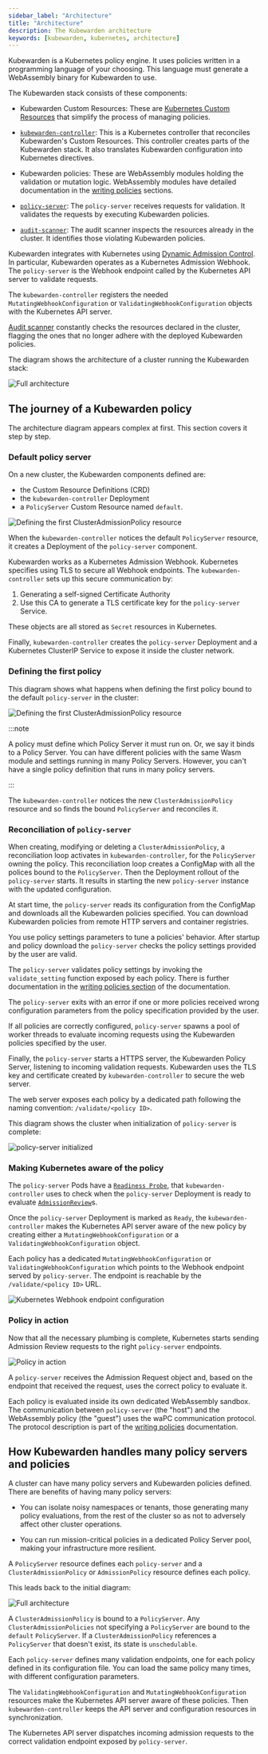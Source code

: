 ```yaml
---
sidebar_label: "Architecture"
title: "Architecture"
description: The Kubewarden architecture
keywords: [kubewarden, kubernetes, architecture]
---
```



Kubewarden is a Kubernetes policy engine.
It uses policies written in a programming language of your choosing.
This language must generate a WebAssembly binary for Kubewarden to use.

The Kubewarden stack consists of these components:

- Kubewarden Custom Resources:
These are [Kubernetes Custom Resources](https://kubernetes.io/docs/concepts/extend-kubernetes/api-extension/custom-resources/)
that simplify the process of managing policies.

- [`kubewarden-controller`](https://github.com/kubewarden/kubewarden-controller):
This is a Kubernetes controller that reconciles Kubewarden's Custom Resources.
This controller creates parts of the Kubewarden stack.
It also translates Kubewarden configuration into Kubernetes directives.

- Kubewarden policies:
These are WebAssembly modules holding the validation or mutation logic.
WebAssembly modules have detailed documentation in the
[writing policies](/writing-policies/index.md) sections.

- [`policy-server`](https://github.com/kubewarden/policy-server):
The `policy-server` receives requests for validation.
It validates the requests by executing Kubewarden policies.

- [`audit-scanner`](https://github.com/kubewarden/audit-scanner):
The audit scanner inspects the resources already in the cluster. It identifies those violating Kubewarden policies.

Kubewarden integrates with Kubernetes using
[Dynamic Admission Control](https://kubernetes.io/docs/reference/access-authn-authz/extensible-admission-controllers/).
In particular, Kubewarden operates as a Kubernetes Admission Webhook.
The `policy-server` is the Webhook endpoint called by the Kubernetes API server to validate requests.

The `kubewarden-controller` registers the needed
`MutatingWebhookConfiguration` or
`ValidatingWebhookConfiguration`
objects with the Kubernetes API server.

[Audit scanner](/explanations/audit-scanner/audit-scanner.md)
constantly checks the resources declared in the cluster,
flagging the ones that no longer adhere with the deployed Kubewarden policies.

The diagram shows the architecture of a cluster running the Kubewarden stack:

<!--TODO:To be clear. The stack refers to the entire diagram rather that the
stacked components for e.g., CAP.-->

<!--TODO:Do we really need the full diagram at this point. Maybe start
with the simpler one in the next section-->

![Full architecture](/img/architecture.png)

## The journey of a Kubewarden policy

The architecture diagram appears complex at first.
This section covers it step by step.

### Default policy server

On a new cluster, the Kubewarden components defined are:

- the Custom Resource Definitions (CRD)
- the `kubewarden-controller` Deployment
- a `PolicyServer` Custom Resource named `default`.

![Defining the first ClusterAdmissionPolicy resource](/img/architecture_sequence_01.png)

When the `kubewarden-controller` notices the default `PolicyServer` resource,
it creates a Deployment of the `policy-server` component.

Kubewarden works as a Kubernetes Admission Webhook.
Kubernetes specifies using TLS to secure all Webhook endpoints.
The `kubewarden-controller` sets up this secure communication
by:

1. Generating a self-signed Certificate Authority
1. Use this CA to generate a TLS certificate key for the `policy-server` Service.

These objects are all stored as `Secret` resources in Kubernetes.

Finally, `kubewarden-controller` creates the `policy-server` Deployment
and a Kubernetes ClusterIP Service
to expose it inside the cluster network.

### Defining the first policy

<!--TODO:First mention of 'bound'. I'd like to define what binding or to
be bound is, how it happens, where, etc?-->

This diagram shows what happens when defining the first policy
bound to the default `policy-server` in the cluster:

![Defining the first ClusterAdmissionPolicy resource](/img/architecture_sequence_02.png)

:::note

A policy must define which Policy Server it must run on.
Or, we say it binds to a Policy Server.
You can have different policies with the same Wasm module and settings running in many Policy Servers.
However, you can't have a single policy definition that runs in many policy servers.

:::

The `kubewarden-controller` notices the new `ClusterAdmissionPolicy` resource and
so finds the bound `PolicyServer` and reconciles it.

### Reconciliation of `policy-server`

When creating, modifying or deleting a `ClusterAdmissionPolicy`,
a reconciliation loop activates in `kubewarden-controller`,
for the `PolicyServer` owning the policy.
This reconciliation loop creates a ConfigMap with all the polices bound to the `PolicyServer`.
Then the Deployment rollout of the `policy-server` starts.
It results in starting the new `policy-server` instance with the updated configuration.

At start time, the `policy-server` reads its configuration from the ConfigMap
and downloads all the Kubewarden policies specified.
You can download Kubewarden policies from remote HTTP servers and container registries.

You use policy settings parameters to tune a policies' behavior.
After startup and policy download the `policy-server`
checks the policy settings provided by the user are valid.

The `policy-server` validates policy settings by invoking
the `validate_setting` function exposed by each policy.
There is further documentation in the
[writing policies section](/writing-policies/spec/01-intro-spec.md)
of the documentation.

The `policy-server` exits with an error
if one or more policies received wrong configuration parameters
from the policy specification provided by the user.

If all policies are correctly configured,
`policy-server`
spawns a pool of worker threads
to evaluate incoming requests
using the Kubewarden policies
specified by the user.

Finally, the `policy-server` starts a HTTPS server,
the Kubewarden Policy Server,
listening to incoming validation requests.
Kubewarden uses the TLS key and certificate
created by `kubewarden-controller`
to secure the web server.

The web server exposes each policy by a dedicated path
following the naming convention: `/validate/<policy ID>`.

This diagram shows the cluster when initialization of `policy-server` is complete:

![policy-server initialized](/img/architecture_sequence_03.png)

### Making Kubernetes aware of the policy

The `policy-server` Pods have a
[`Readiness Probe`](https://kubernetes.io/docs/tasks/configure-pod-container/configure-liveness-readiness-startup-probes/),
that `kubewarden-controller` uses to check when
the `policy-server` Deployment is ready to evaluate [`AdmissionReview`](
https://kubernetes.io/docs/reference/access-authn-authz/extensible-admission-controllers/#webhook-request-and-response)s.

Once the `policy-server` Deployment is marked as `Ready`,
the `kubewarden-controller` makes the Kubernetes API server
aware of the new policy by creating either a
`MutatingWebhookConfiguration` or a `ValidatingWebhookConfiguration` object.

Each policy has a dedicated
`MutatingWebhookConfiguration` or `ValidatingWebhookConfiguration`
which points to the Webhook endpoint served by `policy-server`.
The endpoint is reachable by the `/validate/<policy ID>` URL.

![Kubernetes Webhook endpoint configuration](/img/architecture_sequence_04.png)

### Policy in action

Now that all the necessary plumbing is complete,
Kubernetes starts sending Admission Review requests to the right `policy-server` endpoints.

![Policy in action](/img/architecture_sequence_05.png)

A `policy-server` receives the Admission Request object and,
based on the endpoint that received the request,
uses the correct policy to evaluate it.

Each policy is evaluated inside its own dedicated WebAssembly sandbox.
The communication between `policy-server` (the "host")
and the WebAssembly policy (the "guest")
uses the waPC communication protocol.
The protocol description is part of the [writing policies](/writing-policies/index.md) documentation.

## How Kubewarden handles many policy servers and policies

A cluster can have many policy servers and Kubewarden policies defined.
There are benefits of having many policy servers:

- You can isolate noisy namespaces or tenants,
those generating many policy evaluations,
from the rest of the cluster so as not to adversely affect other cluster operations.

- You can run mission-critical policies in a dedicated Policy Server pool,
making your infrastructure more resilient.

A `PolicyServer` resource defines each `policy-server`
and a `ClusterAdmissionPolicy` or `AdmissionPolicy` resource defines each policy.

This leads back to the initial diagram:

![Full architecture](/img/architecture.png)

<!--TODO:is/are bound or binds? What does the binding and how?-->

A `ClusterAdmissionPolicy` is bound to a `PolicyServer`.
Any `ClusterAdmissionPolicies` not specifying a `PolicyServer`
are bound to the `default` `PolicyServer`.
If a `ClusterAdmissionPolicy` references a `PolicyServer`
that doesn't exist, its state is `unschedulable`.

Each `policy-server` defines many validation endpoints,
one for each policy defined in its configuration file.
You can load the same policy many times,
with different configuration parameters.

The `ValidatingWebhookConfiguration` and `MutatingWebhookConfiguration` resources
make the Kubernetes API server aware of these policies.
Then `kubewarden-controller` keeps the API server
and configuration resources in synchronization.

The Kubernetes API server dispatches incoming admission requests
to the correct validation endpoint exposed by `policy-server`.
